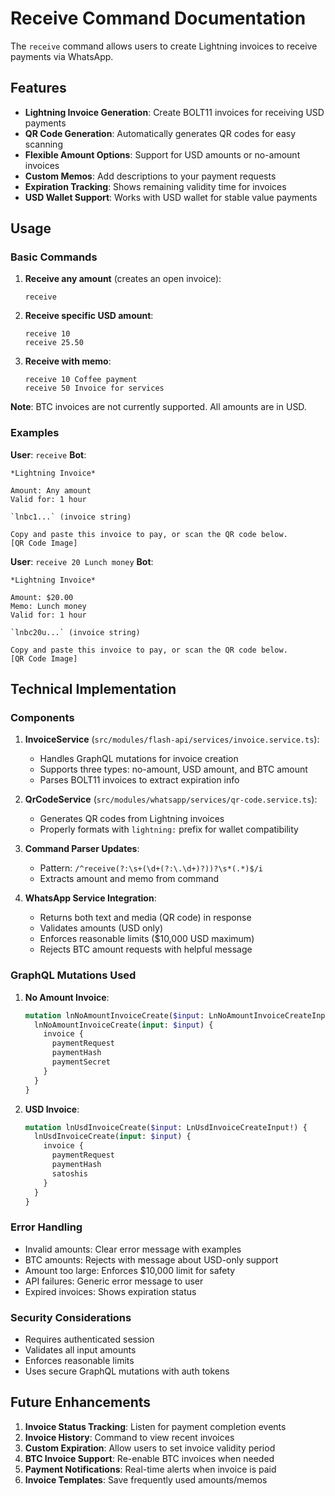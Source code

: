 # Receive Command Documentation

The `receive` command allows users to create Lightning invoices to receive payments via WhatsApp.

## Features

- **Lightning Invoice Generation**: Create BOLT11 invoices for receiving USD payments
- **QR Code Generation**: Automatically generates QR codes for easy scanning
- **Flexible Amount Options**: Support for USD amounts or no-amount invoices
- **Custom Memos**: Add descriptions to your payment requests
- **Expiration Tracking**: Shows remaining validity time for invoices
- **USD Wallet Support**: Works with USD wallet for stable value payments

## Usage

### Basic Commands

1. **Receive any amount** (creates an open invoice):
   ```
   receive
   ```

2. **Receive specific USD amount**:
   ```
   receive 10
   receive 25.50
   ```

3. **Receive with memo**:
   ```
   receive 10 Coffee payment
   receive 50 Invoice for services
   ```

**Note**: BTC invoices are not currently supported. All amounts are in USD.

### Examples

**User**: `receive`
**Bot**: 
```
*Lightning Invoice*

Amount: Any amount
Valid for: 1 hour

`lnbc1...` (invoice string)

Copy and paste this invoice to pay, or scan the QR code below.
[QR Code Image]
```

**User**: `receive 20 Lunch money`
**Bot**:
```
*Lightning Invoice*

Amount: $20.00
Memo: Lunch money
Valid for: 1 hour

`lnbc20u...` (invoice string)

Copy and paste this invoice to pay, or scan the QR code below.
[QR Code Image]
```

## Technical Implementation

### Components

1. **InvoiceService** (`src/modules/flash-api/services/invoice.service.ts`):
   - Handles GraphQL mutations for invoice creation
   - Supports three types: no-amount, USD amount, and BTC amount
   - Parses BOLT11 invoices to extract expiration info

2. **QrCodeService** (`src/modules/whatsapp/services/qr-code.service.ts`):
   - Generates QR codes from Lightning invoices
   - Properly formats with `lightning:` prefix for wallet compatibility

3. **Command Parser Updates**:
   - Pattern: `/^receive(?:\s+(\d+(?:\.\d+)?))?\s*(.*)$/i`
   - Extracts amount and memo from command

4. **WhatsApp Service Integration**:
   - Returns both text and media (QR code) in response
   - Validates amounts (USD only)
   - Enforces reasonable limits ($10,000 USD maximum)
   - Rejects BTC amount requests with helpful message

### GraphQL Mutations Used

1. **No Amount Invoice**:
   ```graphql
   mutation lnNoAmountInvoiceCreate($input: LnNoAmountInvoiceCreateInput!) {
     lnNoAmountInvoiceCreate(input: $input) {
       invoice {
         paymentRequest
         paymentHash
         paymentSecret
       }
     }
   }
   ```

2. **USD Invoice**:
   ```graphql
   mutation lnUsdInvoiceCreate($input: LnUsdInvoiceCreateInput!) {
     lnUsdInvoiceCreate(input: $input) {
       invoice {
         paymentRequest
         paymentHash
         satoshis
       }
     }
   }
   ```

### Error Handling

- Invalid amounts: Clear error message with examples
- BTC amounts: Rejects with message about USD-only support
- Amount too large: Enforces $10,000 limit for safety
- API failures: Generic error message to user
- Expired invoices: Shows expiration status

### Security Considerations

- Requires authenticated session
- Validates all input amounts
- Enforces reasonable limits
- Uses secure GraphQL mutations with auth tokens

## Future Enhancements

1. **Invoice Status Tracking**: Listen for payment completion events
2. **Invoice History**: Command to view recent invoices
3. **Custom Expiration**: Allow users to set invoice validity period
4. **BTC Invoice Support**: Re-enable BTC invoices when needed
5. **Payment Notifications**: Real-time alerts when invoice is paid
6. **Invoice Templates**: Save frequently used amounts/memos